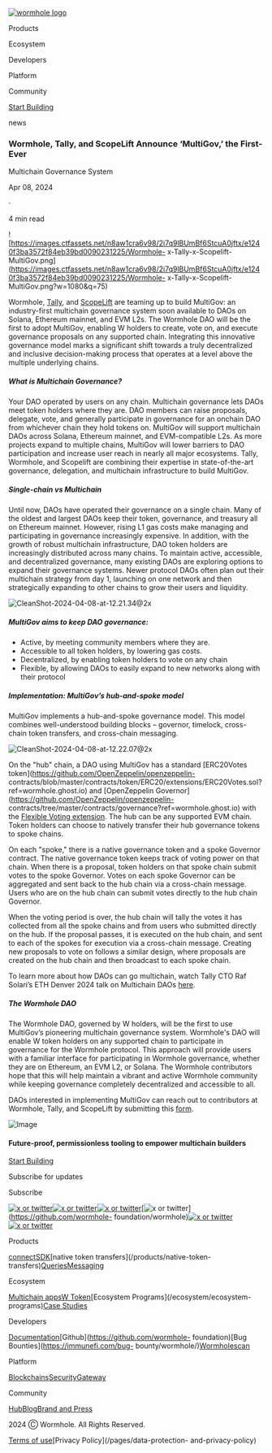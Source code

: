 [![wormhole
logo](https://images.ctfassets.net/n8aw1cra6v98/2057wAXk6apiGi4vfTeC2u/9e200f5dfebaf6bb113c879243cf4508/wormwhole.svg?w=384&q=100)](/)

Products

Ecosystem

Developers

Platform

Community

[Start Building](https://docs.wormhole.com/)

news

### Wormhole, Tally, and ScopeLift Announce ‘MultiGov,’ the First-Ever
Multichain Governance System

Apr 08, 2024

·

4 min read

![https://images.ctfassets.net/n8aw1cra6v98/2i7q9lBUmBf6StcuA0jftx/e1240f3ba3572f84eb39bd0090231225/Wormhole-
x-Tally-x-Scopelift-
MultiGov.png](https://images.ctfassets.net/n8aw1cra6v98/2i7q9lBUmBf6StcuA0jftx/e1240f3ba3572f84eb39bd0090231225/Wormhole-
x-Tally-x-Scopelift-MultiGov.png?w=1080&q=75)

Wormhole, [Tally](https://www.tally.xyz/?ref=wormhole.ghost.io), and
[ScopeLift](https://scopelift.co/?ref=wormhole.ghost.io) are teaming up to
build MultiGov: an industry-first multichain governance system soon available
to DAOs on Solana, Ethereum mainnet, and EVM L2s. The Wormhole DAO will be the
first to adopt MultiGov, enabling W holders to create, vote on, and execute
governance proposals on any supported chain. Integrating this innovative
governance model marks a significant shift towards a truly decentralized and
inclusive decision-making process that operates at a level above the multiple
underlying chains.

##### What is Multichain Governance?

Your DAO operated by users on any chain. Multichain governance lets DAOs meet
token holders where they are. DAO members can raise proposals, delegate, vote,
and generally participate in governance for an onchain DAO from whichever
chain they hold tokens on. MultiGov will support multichain DAOs across
Solana, Ethereum mainnet, and EVM-compatible L2s. As more projects expand to
multiple chains, MultiGov will lower barriers to DAO participation and
increase user reach in nearly all major ecosystems. Tally, Wormhole, and
Scopelift are combining their expertise in state-of-the-art governance,
delegation, and multichain infrastructure to build MultiGov.

##### Single-chain vs Multichain

Until now, DAOs have operated their governance on a single chain. Many of the
oldest and largest DAOs keep their token, governance, and treasury all on
Ethereum mainnet. However, rising L1 gas costs make managing and participating
in governance increasingly expensive. In addition, with the growth of robust
multichain infrastructure, DAO token holders are increasingly distributed
across many chains. To maintain active, accessible, and decentralized
governance, many existing DAOs are exploring options to expand their
governance systems. Newer protocol DAOs often plan out their multichain
strategy from day 1, launching on one network and then strategically expanding
to other chains to grow their users and liquidity.

![CleanShot-2024-04-08-at-12.21.34@2x](//images.ctfassets.net/n8aw1cra6v98/3yUnzeaH2NGOjXxccHMlF6/95880018386f754acec92151ae9d80ef/CleanShot-2024-04-08-at-12.21.34_2x.png?w=1080&q=75)

##### MultiGov aims to keep DAO governance:

  * Active, by meeting community members where they are.
  * Accessible to all token holders, by lowering gas costs.
  * Decentralized, by enabling token holders to vote on any chain
  * Flexible, by allowing DAOs to easily expand to new networks along with their protocol

##### Implementation: MultiGov’s hub-and-spoke model

MultiGov implements a hub-and-spoke governance model. This model combines
well-understood building blocks – governor, timelock, cross-chain token
transfers, and cross-chain messaging.

![CleanShot-2024-04-08-at-12.22.07@2x](//images.ctfassets.net/n8aw1cra6v98/3OdHFk5TfAUVxbtpOmX4bl/b4ef9200acf85c65a8ffb3a8ca01b4ac/CleanShot-2024-04-08-at-12.22.07_2x.png?w=1080&q=75)

On the "hub" chain, a DAO using MultiGov has a standard [ERC20Votes
token](https://github.com/OpenZeppelin/openzeppelin-
contracts/blob/master/contracts/token/ERC20/extensions/ERC20Votes.sol?ref=wormhole.ghost.io)
and [OpenZeppelin Governor](https://github.com/OpenZeppelin/openzeppelin-
contracts/tree/master/contracts/governance?ref=wormhole.ghost.io) with the
[Flexible Voting
extension](https://flexiblevoting.com/?ref=wormhole.ghost.io). The hub can be
any supported EVM chain. Token holders can choose to natively transfer their
hub governance tokens to spoke chains.

On each "spoke," there is a native governance token and a spoke Governor
contract. The native governance token keeps track of voting power on that
chain. When there is a proposal, token holders on that spoke chain submit
votes to the spoke Governor. Votes on each spoke Governor can be aggregated
and sent back to the hub chain via a cross-chain message. Users who are on the
hub chain can submit votes directly to the hub chain Governor.

When the voting period is over, the hub chain will tally the votes it has
collected from all the spoke chains and from users who submitted directly on
the hub. If the proposal passes, it is executed on the hub chain, and sent to
each of the spokes for execution via a cross-chain message. Creating new
proposals to vote on follows a similar design, where proposals are created on
the hub chain and then broadcast to each spoke chain.

To learn more about how DAOs can go multichain, watch Tally CTO Raf Solari’s
ETH Denver 2024 talk on Multichain DAOs
[here](https://twitter.com/tallyxyz/status/1762609578863198698?ref=wormhole.ghost.io).

##### The Wormhole DAO

The Wormhole DAO, governed by W holders, will be the first to use MultiGov’s
pioneering multichain governance system. Wormhole's DAO will enable W token
holders on any supported chain to participate in governance for the Wormhole
protocol. This approach will provide users with a familiar interface for
participating in Wormhole governance, whether they are on Ethereum, an EVM L2,
or Solana. The Wormhole contributors hope that this will help maintain a
vibrant and active Wormhole community while keeping governance completely
decentralized and accessible to all.

DAOs interested in implementing MultiGov can reach out to contributors at
Wormhole, Tally, and ScopeLift by submitting this
[form](https://forms.clickup.com/45049775/f/1aytxf-10244/JKYWRUQ70AUI99F32Q?ref=wormhole.ghost.io).

![Image](https://images.ctfassets.net/n8aw1cra6v98/2fP8M06oPDd6atrcKaUHOQ/0fcc04374046f970de7dfb7fe86574e5/worm.svg)

#### Future-proof, permissionless tooling to empower multichain builders

[Start Building](https://docs.wormhole.com/)

Subscribe for updates

Subscribe

[![x or twitter](/assets/x.svg)](https://twitter.com/wormhole)[![x or
twitter](/assets/discord.svg)](https://discord.gg/wormholecrypto)[![x or
twitter](/assets/telegram.svg)](https://t.me/wormholecrypto)[![x or
twitter](/assets/github.svg)](https://github.com/wormhole-
foundation/wormhole)[![x or
twitter](/assets/some.svg)](https://docs.wormhole.com/)[![x or
twitter](/assets/youtube.svg)](https://www.youtube.com/@wormholecrypto)

Products

[connect](/products/connect)[SDK](/products/sdk)[native token
transfers](/products/native-token-
transfers)[Queries](/products/queries)[Messaging](/products/messaging)

Ecosystem

[Multichain apps](/ecosystem/multichain-apps)[W
Token](/ecosystem/w-token)[Ecosystem Programs](/ecosystem/ecosystem-
programs)[Case Studies](/case-studies)

Developers

[Documentation](https://docs.wormhole.com/wormhole)[Github](https://github.com/wormhole-
foundation)[Bug Bounties](https://immunefi.com/bug-
bounty/wormhole/)[Wormholescan](https://wormholescan.io/)

Platform

[Blockchains](/platform/blockchains)[Security](/platform/security)[Gateway](/platform/gateway)

Community

[Hub](/community/hub)[Blog](/blog)[Brand and Press](/brand-and-press)

2024 Ⓒ Wormhole. All Rights Reserved.

[Terms of use](/pages/terms-of-use)[Privacy Policy](/pages/data-protection-
and-privacy-policy)

